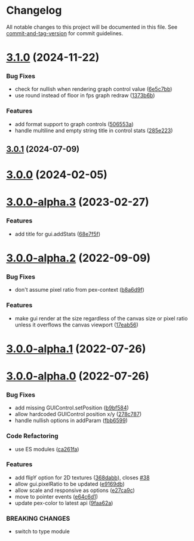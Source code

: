 # Changelog

All notable changes to this project will be documented in this file. See [commit-and-tag-version](https://github.com/absolute-version/commit-and-tag-version) for commit guidelines.

# [3.1.0](https://github.com/pex-gl/pex-gui/compare/v3.0.1...v3.1.0) (2024-11-22)


### Bug Fixes

* check for nullish when rendering graph control value ([6e5c7bb](https://github.com/pex-gl/pex-gui/commit/6e5c7bb0c946312075de03e35120224163707412))
* use round instead of floor in fps graph redraw ([1373b6b](https://github.com/pex-gl/pex-gui/commit/1373b6b894539396262e67e978d32c8ad9f1ba05))


### Features

* add format support to graph controls ([506553a](https://github.com/pex-gl/pex-gui/commit/506553aaa04bf526adf4e6c13a3ceba96de59ec8))
* handle multiline and empty string title in control stats ([285e223](https://github.com/pex-gl/pex-gui/commit/285e223447a4f3e6fde422f990939576809de54a))



## [3.0.1](https://github.com/pex-gl/pex-gui/compare/v3.0.0...v3.0.1) (2024-07-09)



# [3.0.0](https://github.com/pex-gl/pex-gui/compare/v3.0.0-alpha.3...v3.0.0) (2024-02-05)



# [3.0.0-alpha.3](https://github.com/pex-gl/pex-gui/compare/v3.0.0-alpha.2...v3.0.0-alpha.3) (2023-02-27)


### Features

* add title for gui.addStats ([68e7f5f](https://github.com/pex-gl/pex-gui/commit/68e7f5f251da1c1afb265873e0e5255b983985ff))



# [3.0.0-alpha.2](https://github.com/pex-gl/pex-gui/compare/v3.0.0-alpha.1...v3.0.0-alpha.2) (2022-09-09)


### Bug Fixes

* don't assume pixel ratio from pex-context ([b8a6d9f](https://github.com/pex-gl/pex-gui/commit/b8a6d9f3b502643a1a189e509113510886928c3d))


### Features

* make gui render at the size regardless of the canvas size or pixel ratio unless it overflows the canvas viewport ([17eab56](https://github.com/pex-gl/pex-gui/commit/17eab565705b031fc96826dee434a60b46534e08))



# [3.0.0-alpha.1](https://github.com/pex-gl/pex-gui/compare/v3.0.0-alpha.0...v3.0.0-alpha.1) (2022-07-26)



# [3.0.0-alpha.0](https://github.com/pex-gl/pex-gui/compare/v2.4.0...v3.0.0-alpha.0) (2022-07-26)


### Bug Fixes

* add missing GUIControl.setPosition ([b9bf584](https://github.com/pex-gl/pex-gui/commit/b9bf5840fecd0144a6b8639ffcbd0a940bbcd4f6))
* allow hardcoded GUIControl position x/y ([278c787](https://github.com/pex-gl/pex-gui/commit/278c7870a9f5b5c5c0f08e824102dfe135860333))
* handle nullish options in addParam ([fbb6599](https://github.com/pex-gl/pex-gui/commit/fbb6599eadbe2647b5f1e6cc4c7f9f86c794e9c9))


### Code Refactoring

* use ES modules ([ca261fa](https://github.com/pex-gl/pex-gui/commit/ca261faa2568dad81ca8c0467da26339df0063e8))


### Features

* add flipY option for 2D textures ([368dabb](https://github.com/pex-gl/pex-gui/commit/368dabbe60645bcc3ec55f0789bf8b82a55b2c7f)), closes [#38](https://github.com/pex-gl/pex-gui/issues/38)
* allow gui.pixelRatio to be updated ([e9169db](https://github.com/pex-gl/pex-gui/commit/e9169db7f0c46fda741eeedbfd2b00eee2a64e28))
* allow scale and responsive as options ([e27ca9c](https://github.com/pex-gl/pex-gui/commit/e27ca9ccc53cdd4dc86241cdfa5ca4a7088fef15))
* move to pointer events ([e64c6d1](https://github.com/pex-gl/pex-gui/commit/e64c6d12d1742be7a88885559b96c6c41438b55f))
* update pex-color to latest api ([9faa62a](https://github.com/pex-gl/pex-gui/commit/9faa62af0e5e48b7c54c1d3db7a52b451dd972ee))


### BREAKING CHANGES

* switch to type module
